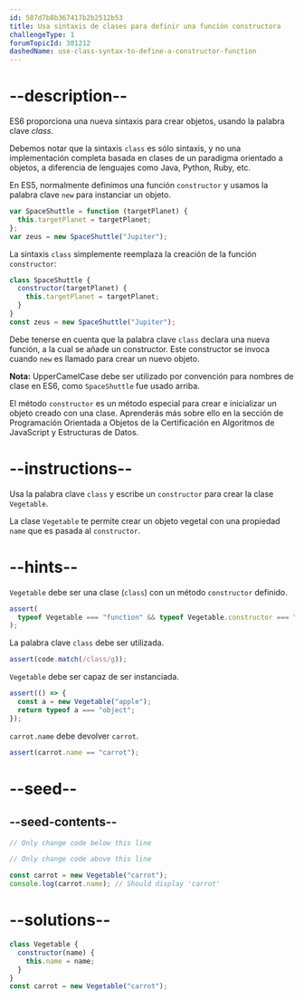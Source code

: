 ```yaml
---
id: 587d7b8b367417b2b2512b53
title: Usa sintaxis de clases para definir una función constructora
challengeType: 1
forumTopicId: 301212
dashedName: use-class-syntax-to-define-a-constructor-function
---
```


# --description--

ES6 proporciona una nueva sintaxis para crear objetos, usando la palabra clave <dfn>class</dfn>.

Debemos notar que la sintaxis `class` es sólo sintaxis, y no una implementación completa basada en clases de un paradigma orientado a objetos, a diferencia de lenguajes como Java, Python, Ruby, etc.

En ES5, normalmente definimos una función `constructor` y usamos la palabra clave `new` para instanciar un objeto.

```js
var SpaceShuttle = function (targetPlanet) {
  this.targetPlanet = targetPlanet;
};
var zeus = new SpaceShuttle("Jupiter");
```

La sintaxis `class` simplemente reemplaza la creación de la función `constructor`:

```js
class SpaceShuttle {
  constructor(targetPlanet) {
    this.targetPlanet = targetPlanet;
  }
}
const zeus = new SpaceShuttle("Jupiter");
```

Debe tenerse en cuenta que la palabra clave `class` declara una nueva función, a la cual se añade un constructor. Este constructor se invoca cuando `new` es llamado para crear un nuevo objeto.

**Nota:** UpperCamelCase debe ser utilizado por convención para nombres de clase en ES6, como `SpaceShuttle` fue usado arriba.

El método `constructor` es un método especial para crear e inicializar un objeto creado con una clase. Aprenderás más sobre ello en la sección de Programación Orientada a Objetos de la Certificación en Algoritmos de JavaScript y Estructuras de Datos.

# --instructions--

Usa la palabra clave `class` y escribe un `constructor` para crear la clase `Vegetable`.

La clase `Vegetable` te permite crear un objeto vegetal con una propiedad `name` que es pasada al `constructor`.

# --hints--

`Vegetable` debe ser una clase (`class`) con un método `constructor` definido.

```js
assert(
  typeof Vegetable === "function" && typeof Vegetable.constructor === "function"
);
```

La palabra clave `class` debe ser utilizada.

```js
assert(code.match(/class/g));
```

`Vegetable` debe ser capaz de ser instanciada.

```js
assert(() => {
  const a = new Vegetable("apple");
  return typeof a === "object";
});
```

`carrot.name` debe devolver `carrot`.

```js
assert(carrot.name == "carrot");
```

# --seed--

## --seed-contents--

```js
// Only change code below this line

// Only change code above this line

const carrot = new Vegetable("carrot");
console.log(carrot.name); // Should display 'carrot'
```

# --solutions--

```js
class Vegetable {
  constructor(name) {
    this.name = name;
  }
}
const carrot = new Vegetable("carrot");
```
